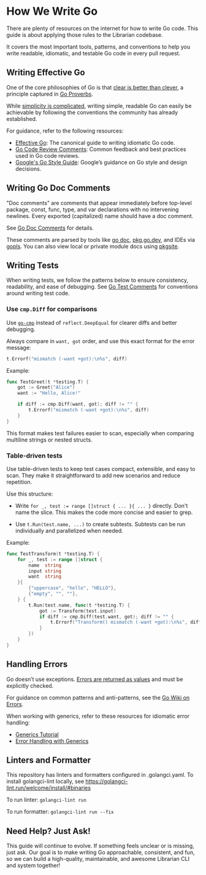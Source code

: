 # How We Write Go

There are plenty of resources on the internet for how to write Go code. This
guide is about applying those rules to the Librarian codebase.

It covers the most important tools, patterns, and conventions to help you write
readable, idiomatic, and testable Go code in every pull request.

## Writing Effective Go

One of the core philosophies of Go is that
[clear is better than clever](https://www.youtube.com/watch?v=PAAkCSZUG1c&t=875s&ab_channel=TheGoProgrammingLanguage),
a principle captured in
[Go Proverbs](https://go-proverbs.github.io/).

While [simplicity is complicated](https://go.dev/talks/2015/simplicity-is-complicated.slide#1),
writing simple, readable Go can easily be achievable by following the
conventions the community has already established.

For guidance, refer to the following resources:

- [Effective Go](https://go.dev/doc/effective_go): The canonical guide to
  writing idiomatic Go code.
- [Go Code Review Comments](https://go.dev/wiki/CodeReviewComments): Common
  feedback and best practices used in Go code reviews.
- [Google's Go Style Guide](https://google.github.io/styleguide/go/decisions):
  Google’s guidance on Go style and design decisions.


## Writing Go Doc Comments

"Doc comments" are comments that appear immediately before top-level package,
const, func, type, and var declarations with no intervening newlines. Every
exported (capitalized) name should have a doc comment.

See [Go Doc Comments](https://go.dev/doc/comment) for details.

These comments are parsed by tools like
[go doc](https://pkg.go.dev/cmd/go#hdr-Show_documentation_for_package_or_symbol),
[pkg.go.dev](https://pkg.go.dev/),
and IDEs via
[gopls](https://pkg.go.dev/golang.org/x/tools/gopls). You can also view local
or private module docs using
[pkgsite](https://pkg.go.dev/golang.org/x/pkgsite/cmd/pkgsite).


## Writing Tests

When writing tests, we follow the patterns below to ensure consistency,
readability, and ease of debugging. See
[Go Test Comments](https://go.dev/wiki/TestComments) for conventions around
writing test code.

### Use `cmp.Diff` for comparisons

Use [`go-cmp`](https://pkg.go.dev/github.com/google/go-cmp/cmp) instead of
`reflect.DeepEqual` for clearer diffs and better debugging.

Always compare in `want, got` order, and use this exact format for the error message:

```go
t.Errorf("mismatch (-want +got):\n%s", diff)
```

Example:

```go
func TestGreet(t *testing.T) {
	got := Greet("Alice")
	want := "Hello, Alice!"

	if diff := cmp.Diff(want, got); diff != "" {
		t.Errorf("mismatch (-want +got):\n%s", diff)
	}
}
```

This format makes test failures easier to scan, especially when comparing
multiline strings or nested structs.

### Table-driven tests

Use table-driven tests to keep test cases compact, extensible, and easy to
scan. They make it straightforward to add new scenarios and reduce repetition.

Use this structure:

- Write `for _, test := range []struct { ... }{ ... }` directly. Don't name the
  slice. This makes the code more concise and easier to grep.

- Use `t.Run(test.name, ...)` to create subtests. Subtests can be run
  individually and parallelized when needed.

Example:

```go
func TestTransform(t *testing.T) {
	for _, test := range []struct {
		name  string
		input string
		want  string
	}{
		{"uppercase", "hello", "HELLO"},
		{"empty", "", ""},
	} {
		t.Run(test.name, func(t *testing.T) {
			got := Transform(test.input)
			if diff := cmp.Diff(test.want, got); diff != "" {
				t.Errorf("Transform() mismatch (-want +got):\n%s", diff)
			}
		})
	}
}
```

## Handling Errors

Go doesn’t use exceptions.
[Errors are returned as values](https://go.dev/blog/errors-are-values) and must
be explicitly checked.

For guidance on common patterns and anti-patterns, see the
[Go Wiki on Errors](https://go.dev/wiki/Errors).

When working with generics, refer to these resources for idiomatic error
handling:
- [Generics Tutorial](https://go.dev/doc/tutorial/generics)
- [Error Handling with Generics](https://go.dev/blog/error-syntax)

## Linters and Formatter

This repository has linters and formatters configured in .golangci.yaml.
To install golangci-lint locally, see https://golangci-lint.run/welcome/install/#binaries

To run linter: `golangci-lint run`

To run formatter: `golangci-lint run --fix`

## Need Help? Just Ask!

This guide will continue to evolve. If something feels unclear or is missing,
just ask. Our goal is to make writing Go approachable, consistent, and fun, so
we can build a high-quality, maintainable, and awesome Librarian CLI and system
together!
